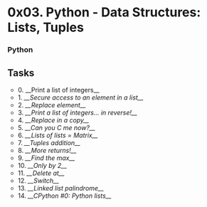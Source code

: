 # 0x03. Python - Data Structures: Lists, Tuples
### Python ###

## **Tasks** ## 
<ul style="list-style-type:circle">
<li> 0. <emi> __Print a list of integers__ </em> </li>
<li> 1. <em> __Secure access to an element in a list__ </em> </li>
<li> 2. <em> __Replace element__ </em> </li>
<li> 3. <em> __Print a list of integers... in reverse!__ </em> </li>
<li> 4. <em> __Replace in a copy__ </em> </li>
<li> 5. <em> __Can you C me now?__ </em> </li>
<li> 6. <em> __Lists of lists = Matrix__ </em> </li>
<li> 7. <em> __Tuples addition__ </em> </li>
<li> 8. <em> __More returns!__ </em> </li>
<li> 9. <em> __Find the max__ </em> </li>
<li> 10. <em> __Only by 2__ </em> </li>
<li> 11. <em> __Delete at__ </em> </li>
<li> 12. <em> __Switch__</em> </li>
<li> 13. <em> __Linked list palindrome__ </em> </li>
<li> 14. <em> __CPython #0: Python lists__ </em> </li>
 </ul>
